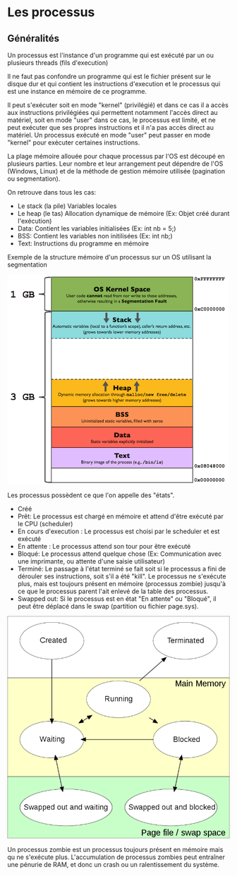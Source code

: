 # Les processus

## Généralités

Un processus est l'instance d'un programme qui est exécuté par un ou plusieurs threads (fils d'execution)

Il ne faut pas confondre un programme qui est le fichier présent sur le disque dur et qui contient les instructions d'execution et le processus qui est une instance en mémoire de ce programme.

Il peut s'exécuter soit en mode "kernel" (privilégié) et dans ce cas il a accès aux instructions privilégiées qui permettent notamment l'accès direct au matériel, soit en mode "user" dans ce cas, le processus est limité, et ne peut exécuter que ses propres instructions et il n'a pas accès direct au matériel.
Un processus exécuté en mode "user" peut passer en mode "kernel" pour exécuter certaines instructions.

La plage mémoire allouée pour chaque processus par l'OS est découpé en plusieurs parties. Leur nombre et leur arrangement peut dépendre de l'OS (Windows, Linux) et de la méthode de gestion mémoire utilisée (pagination ou segmentation).

On retrouve dans tous les cas:
 - Le stack (la pile) Variables locales
 - Le heap (le tas) Allocation dynamique de mémoire (Ex: Objet créé durant l'exécution)
 - Data: Contient les variables initialisées (Ex: int nb = 5;)
 - BSS: Contient les variables non initilisées (Ex: int nb;)
 - Text: Instructions du programme en mémoire 

 Exemple de la structure mémoire d'un processus sur un OS utilisant la segmentation
 
![Structure mémoire processus](../../images/processus_memoire.png)
 
Les processus possèdent ce que l'on appelle des "états".
 - Créé
 - Prêt: Le processus est chargé en mémoire et attend d'être exécuté par le CPU (scheduler)
 - En cours d'execution : Le processus est choisi par le scheduler et est exécuté
 - En attente : Le processus attend son tour pour être exécuté
 - Bloqué: Le processus attend quelque chose (Ex: Communication avec une imprimante, ou attente d'une saisie utilisateur)
 - Terminé: Le passage à l'état terminé se fait soit si le processus a fini de dérouler ses instructions, soit s'il a été "kill". Le processus ne s'exécute plus, mais est toujours présent en mémoire (processus zombie) jusqu'à ce que le processus parent l'ait enlevé de la table des processus.
 - Swapped out: Si le processus est en état "En attente" ou "Bloqué", il peut être déplacé dans le swap (partition ou fichier page.sys).
 
![Etats processus](../../images/processus_etats.png)

Un processus zombie est un processus toujours présent en mémoire mais qu ne s'exécute plus.
L'accumulation de processus zombies peut entraîner une pénurie de RAM, et donc un crash ou un ralentissement du système.
